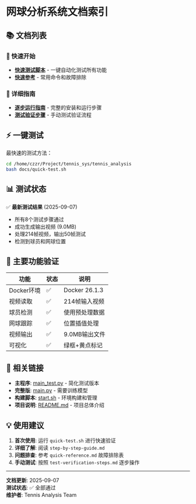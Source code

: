 # 网球分析系统文档索引

## 📚 文档列表

### 🚀 快速开始
- **[快速测试脚本](quick-test.sh)** - 一键自动化测试所有功能
- **[快速参考](quick-reference.md)** - 常用命令和故障排除

### 📖 详细指南  
- **[逐步运行指南](step-by-step-guide.md)** - 完整的安装和运行步骤
- **[测试验证步骤](test-verification-steps.md)** - 手动测试验证流程

## ⚡ 一键测试

最快速的测试方法：
```bash
cd /home/czzr/Project/tennis_sys/tennis_analysis
bash docs/quick-test.sh
```

## 📊 测试状态

✅ **最新测试结果** (2025-09-07)
- 所有8个测试步骤通过
- 成功生成输出视频 (9.0MB)
- 处理214帧视频，输出50帧测试
- 检测到球员和网球位置

## 🎯 主要功能验证

| 功能 | 状态 | 说明 |
|------|------|------|
| Docker环境 | ✅ | Docker 26.1.3 |
| 视频读取 | ✅ | 214帧输入视频 |
| 球员检测 | ✅ | 使用预处理数据 |
| 网球跟踪 | ✅ | 位置插值处理 |
| 视频输出 | ✅ | 9.0MB输出文件 |
| 可视化 | ✅ | 绿框+黄点标记 |

## 🔗 相关链接

- **主程序**: [main_test.py](../main_test.py) - 简化测试版本
- **完整版**: [main.py](../main.py) - 需要训练模型
- **构建脚本**: [start.sh](../start.sh) - 环境构建和管理
- **项目说明**: [README.md](../README.md) - 项目总体介绍

## 💡 使用建议

1. **首次使用**: 运行 `quick-test.sh` 进行快速验证
2. **详细了解**: 阅读 `step-by-step-guide.md`
3. **问题排查**: 参考 `quick-reference.md` 故障排除表
4. **手动测试**: 按照 `test-verification-steps.md` 逐步操作

---
**文档更新**: 2025-09-07  
**测试状态**: ✅ 全部通过  
**维护者**: Tennis Analysis Team
